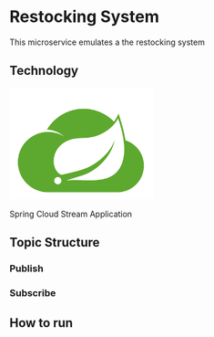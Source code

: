 # Restocking System

This microservice emulates a the restocking system 

## Technology
<img src="../img/scst.png" width="50%" height="50%">

Spring Cloud Stream Application

## Topic Structure

### Publish

### Subscribe

## How to run
